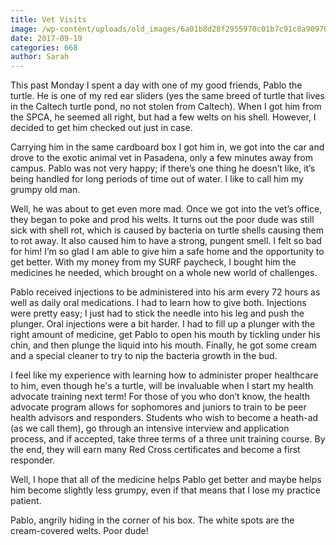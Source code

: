 ```yaml
---
title: Vet Visits
image: /wp-content/uploads/old_images/6a01b8d28f2955970c01b7c91c8a90970b-pi.jpg
date: 2017-09-19
categories: 668
author: Sarah
---
```



This past Monday I spent a day with one of my good friends, Pablo the turtle. He is one of my red ear sliders (yes the same breed of turtle that lives in the Caltech turtle pond, no not stolen from Caltech). When I got him from the SPCA, he seemed all right, but had a few welts on his shell. However, I decided to get him checked out just in case.

 Carrying him in the same cardboard box I got him in, we got into the car and drove to the exotic animal vet in Pasadena, only a few minutes away from campus. Pablo was not very happy; if there’s one thing he doesn’t like, it’s being handled for long periods of time out of water. I like to call him my grumpy old man.

 Well, he was about to get even more mad. Once we got into the vet’s office, they began to poke and prod his welts. It turns out the poor dude was still sick with shell rot, which is caused by bacteria on turtle shells causing them to rot away. It also caused him to have a strong, pungent smell. I felt so bad for him! I’m so glad I am able to give him a safe home and the opportunity to get better. With my money from my SURF paycheck, I bought him the medicines he needed, which brought on a whole new world of challenges.

 Pablo received injections to be administered into his arm every 72 hours as well as daily oral medications. I had to learn how to give both. Injections were pretty easy; I just had to stick the needle into his leg and push the plunger. Oral injections were a bit harder. I had to fill up a plunger with the right amount of medicine, get Pablo to open his mouth by tickling under his chin, and then plunge the liquid into his mouth. Finally, he got some cream and a special cleaner to try to nip the bacteria growth in the bud.

I feel like my experience with learning how to administer proper healthcare to him, even though he's a turtle, will be invaluable when I start my health advocate training next term! For those of you who don’t know, the health advocate program allows for sophomores and juniors to train to be peer health advisors and responders. Students who wish to become a heath-ad (as we call them), go through an intensive interview and application process, and if accepted, take three terms of a three unit training course. By the end, they will earn many Red Cross certificates and become a first responder.

 Well, I hope that all of the medicine helps Pablo get better and maybe helps him become slightly less grumpy, even if that means that I lose my practice patient.

Pablo, angrily hiding in the corner of his box. The white spots are the cream-covered welts. Poor dude!


